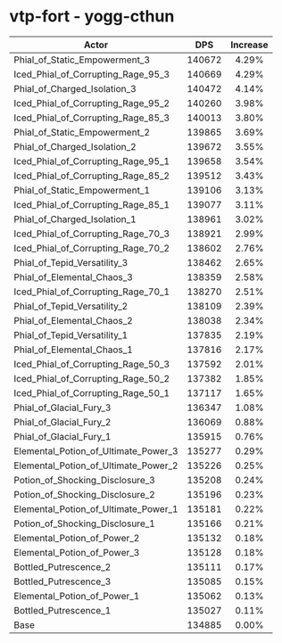 # vtp-fort - yogg-cthun
| Actor | DPS | Increase |
|---|:---:|:---:|
|Phial_of_Static_Empowerment_3|140672|4.29%|
|Iced_Phial_of_Corrupting_Rage_95_3|140669|4.29%|
|Phial_of_Charged_Isolation_3|140472|4.14%|
|Iced_Phial_of_Corrupting_Rage_95_2|140260|3.98%|
|Iced_Phial_of_Corrupting_Rage_85_3|140013|3.80%|
|Phial_of_Static_Empowerment_2|139865|3.69%|
|Phial_of_Charged_Isolation_2|139672|3.55%|
|Iced_Phial_of_Corrupting_Rage_95_1|139658|3.54%|
|Iced_Phial_of_Corrupting_Rage_85_2|139512|3.43%|
|Phial_of_Static_Empowerment_1|139106|3.13%|
|Iced_Phial_of_Corrupting_Rage_85_1|139077|3.11%|
|Phial_of_Charged_Isolation_1|138961|3.02%|
|Iced_Phial_of_Corrupting_Rage_70_3|138921|2.99%|
|Iced_Phial_of_Corrupting_Rage_70_2|138602|2.76%|
|Phial_of_Tepid_Versatility_3|138462|2.65%|
|Phial_of_Elemental_Chaos_3|138359|2.58%|
|Iced_Phial_of_Corrupting_Rage_70_1|138270|2.51%|
|Phial_of_Tepid_Versatility_2|138109|2.39%|
|Phial_of_Elemental_Chaos_2|138038|2.34%|
|Phial_of_Tepid_Versatility_1|137835|2.19%|
|Phial_of_Elemental_Chaos_1|137816|2.17%|
|Iced_Phial_of_Corrupting_Rage_50_3|137592|2.01%|
|Iced_Phial_of_Corrupting_Rage_50_2|137382|1.85%|
|Iced_Phial_of_Corrupting_Rage_50_1|137117|1.65%|
|Phial_of_Glacial_Fury_3|136347|1.08%|
|Phial_of_Glacial_Fury_2|136069|0.88%|
|Phial_of_Glacial_Fury_1|135915|0.76%|
|Elemental_Potion_of_Ultimate_Power_3|135277|0.29%|
|Elemental_Potion_of_Ultimate_Power_2|135226|0.25%|
|Potion_of_Shocking_Disclosure_3|135208|0.24%|
|Potion_of_Shocking_Disclosure_2|135196|0.23%|
|Elemental_Potion_of_Ultimate_Power_1|135181|0.22%|
|Potion_of_Shocking_Disclosure_1|135166|0.21%|
|Elemental_Potion_of_Power_2|135132|0.18%|
|Elemental_Potion_of_Power_3|135128|0.18%|
|Bottled_Putrescence_2|135111|0.17%|
|Bottled_Putrescence_3|135085|0.15%|
|Elemental_Potion_of_Power_1|135062|0.13%|
|Bottled_Putrescence_1|135027|0.11%|
|Base|134885|0.00%|
